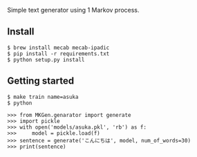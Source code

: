 Simple text generator using 1 Markov process.

## Install
```
$ brew install mecab mecab-ipadic
$ pip install -r requirements.txt
$ python setup.py install
```


## Getting started

```
$ make train name=asuka
$ python

>>> from MKGen.genarator import generate
>>> import pickle
>>> with open('models/asuka.pkl', 'rb') as f:
>>>     model = pickle.load(f)
>>> sentence = generate('こんにちは', model, num_of_words=30)
>>> print(sentence)
```


